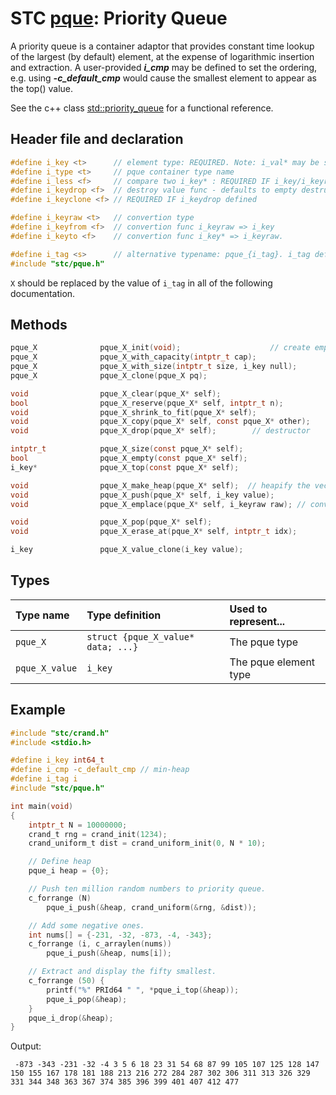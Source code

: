 # STC [pque](../include/stc/pque.h): Priority Queue

A priority queue is a container adaptor that provides constant time lookup of the largest (by default) element, at the expense of logarithmic insertion and extraction.
A user-provided ***i_cmp*** may be defined to set the ordering, e.g. using ***-c_default_cmp*** would cause the smallest element to appear as the top() value.

See the c++ class [std::priority_queue](https://en.cppreference.com/w/cpp/container/priority_queue) for a functional reference.

## Header file and declaration

```c
#define i_key <t>      // element type: REQUIRED. Note: i_val* may be specified instead of i_key*.
#define i_type <t>     // pque container type name
#define i_less <f>     // compare two i_key* : REQUIRED IF i_key/i_keyraw is a non-integral type
#define i_keydrop <f>  // destroy value func - defaults to empty destruct
#define i_keyclone <f> // REQUIRED IF i_keydrop defined

#define i_keyraw <t>   // convertion type
#define i_keyfrom <f>  // convertion func i_keyraw => i_key
#define i_keyto <f>    // convertion func i_key* => i_keyraw.

#define i_tag <s>      // alternative typename: pque_{i_tag}. i_tag defaults to i_key
#include "stc/pque.h"
```
`X` should be replaced by the value of `i_tag` in all of the following documentation.

## Methods

```c
pque_X              pque_X_init(void);                    // create empty pri-queue.
pque_X              pque_X_with_capacity(intptr_t cap);
pque_X              pque_X_with_size(intptr_t size, i_key null);
pque_X              pque_X_clone(pque_X pq);

void                pque_X_clear(pque_X* self);
bool                pque_X_reserve(pque_X* self, intptr_t n);
void                pque_X_shrink_to_fit(pque_X* self);
void                pque_X_copy(pque_X* self, const pque_X* other);
void                pque_X_drop(pque_X* self);        // destructor

intptr_t            pque_X_size(const pque_X* self);
bool                pque_X_empty(const pque_X* self);
i_key*              pque_X_top(const pque_X* self);

void                pque_X_make_heap(pque_X* self);  // heapify the vector.
void                pque_X_push(pque_X* self, i_key value);
void                pque_X_emplace(pque_X* self, i_keyraw raw); // converts from raw

void                pque_X_pop(pque_X* self);
void                pque_X_erase_at(pque_X* self, intptr_t idx);

i_key               pque_X_value_clone(i_key value);
```

## Types

| Type name         | Type definition                      | Used to represent...    |
|:------------------|:-------------------------------------|:------------------------|
| `pque_X`          | `struct {pque_X_value* data; ...}`   | The pque type          |
| `pque_X_value`    | `i_key`                              | The pque element type  |

## Example
```c
#include "stc/crand.h"
#include <stdio.h>

#define i_key int64_t
#define i_cmp -c_default_cmp // min-heap
#define i_tag i
#include "stc/pque.h"

int main(void)
{
    intptr_t N = 10000000;
    crand_t rng = crand_init(1234);
    crand_uniform_t dist = crand_uniform_init(0, N * 10);

    // Define heap
    pque_i heap = {0};

    // Push ten million random numbers to priority queue.
    c_forrange (N)
        pque_i_push(&heap, crand_uniform(&rng, &dist));

    // Add some negative ones.
    int nums[] = {-231, -32, -873, -4, -343};
    c_forrange (i, c_arraylen(nums))
        pque_i_push(&heap, nums[i]);

    // Extract and display the fifty smallest.
    c_forrange (50) {
        printf("%" PRId64 " ", *pque_i_top(&heap));
        pque_i_pop(&heap);
    }
    pque_i_drop(&heap);
}
```
Output:
```
 -873 -343 -231 -32 -4 3 5 6 18 23 31 54 68 87 99 105 107 125 128 147 150 155 167 178 181 188 213 216 272 284 287 302 306 311 313 326 329 331 344 348 363 367 374 385 396 399 401 407 412 477
```
